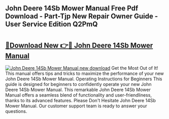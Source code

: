 ## John Deere 14Sb Mower Manual Free Pdf Download - Part-Tjp New Repair Owner Guide - User Service Edition Q2PmQ

# <h2><a href="http://bc92894.oget.top/?id=John+Deere+14Sb+Mower+Manual">🔗Download New 👉🔴 John Deere 14Sb Mower Manual</a></h2>

[![John Deere 14Sb Mower Manual new download](https://i.imgur.com/5g1atiW.png)](http://bc92894.oget.top/?id=John+Deere+14Sb+Mower+Manual)
Get the Most Out of It! This manual offers tips and tricks to maximize the performance of your new John Deere 14Sb Mower Manual. Operating Instructions for Beginners This guide is designed for beginners to confidently operate your new John Deere 14Sb Mower Manual. This remarkable John Deere 14Sb Mower Manual offers a seamless blend of functionality and user-friendliness, thanks to its advanced features. Please Don't Hesitate John Deere 14Sb Mower Manual. Our customer support team is ready to answer your questions.
